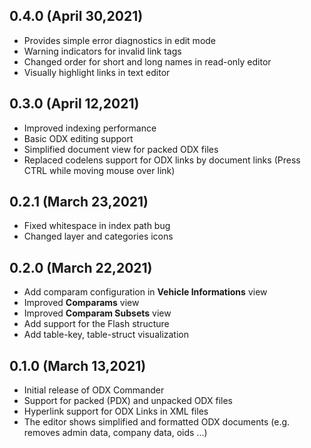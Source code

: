 ## 0.4.0  (April 30,2021)

- Provides simple error diagnostics in edit mode
- Warning indicators for invalid link tags
- Changed order for short and long names in read-only editor
- Visually highlight links in text editor

## 0.3.0  (April 12,2021)

- Improved indexing performance
- Basic ODX editing support
- Simplified document view for packed ODX files
- Replaced codelens support for ODX links by document links (Press CTRL while moving mouse over link)

## 0.2.1  (March 23,2021)

- Fixed whitespace in index path bug
- Changed layer and categories icons

## 0.2.0  (March 22,2021)

- Add comparam configuration in **Vehicle Informations** view
- Improved **Comparams** view
- Improved **Comparam Subsets** view
- Add support for the Flash structure
- Add table-key, table-struct visualization

## 0.1.0  (March 13,2021)

- Initial release of ODX Commander
- Support for packed (PDX) and unpacked ODX files
- Hyperlink support for ODX Links in XML files
- The editor shows simplified and formatted ODX documents (e.g. removes admin data, company data, oids ...)

